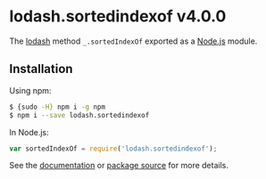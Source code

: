 # lodash.sortedindexof v4.0.0

The [lodash](https://lodash.com/) method `_.sortedIndexOf` exported as a [Node.js](https://nodejs.org/) module.

## Installation

Using npm:
```bash
$ {sudo -H} npm i -g npm
$ npm i --save lodash.sortedindexof
```

In Node.js:
```js
var sortedIndexOf = require('lodash.sortedindexof');
```

See the [documentation](https://lodash.com/docs#sortedIndexOf) or [package source](https://github.com/lodash/lodash/blob/4.0.0-npm-packages/lodash.sortedindexof) for more details.
